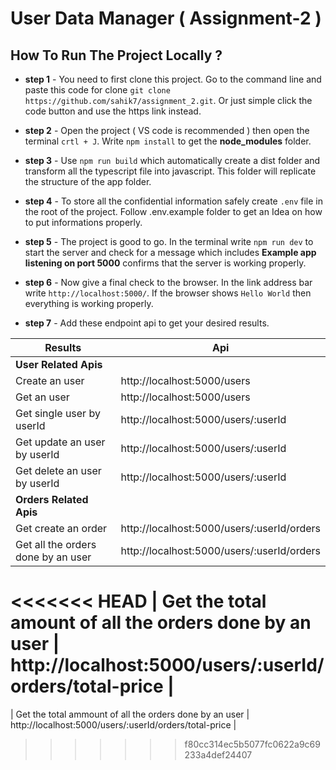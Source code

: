 # User Data Manager ( Assignment-2 )

## How To Run The Project Locally ?

- **step 1** - You need to first clone this project. Go to the command line and paste this code for clone ```git clone https://github.com/sahik7/assignment_2.git```. Or just simple click the code button and use the https link instead.

- **step 2** - Open the project ( VS code is recommended ) then open the terminal ```crtl + J```. Write ```npm install``` to get the **node_modules** folder.

- **step 3** - Use ```npm run build``` which automatically create a dist folder and transform all the typescript file into javascript. This folder will replicate the structure of the app folder.

- **step 4** - To store all the confidential information safely create ```.env``` file in the root of the project. Follow .env.example folder to get an Idea on how to put informations properly.

- **step 5** - The project is good to go. In the terminal write ```npm run dev``` to start the server and check for a message which includes **Example app listening on port 5000** confirms that the server is working properly.

- **step 6** - Now give a final check to the browser. In the link address bar write ```http://localhost:5000/```. If the browser shows ```Hello World``` then everything is working properly.

- **step 7** - Add these endpoint api to get your desired results.

| Results | Api |
| -------|----- |
| **User Related Apis** |
| Create an user  | http://localhost:5000/users  |
| Get an user  | http://localhost:5000/users  |
| Get single user by userId  | http://localhost:5000/users/:userId  |
| Get update an user by userId  | http://localhost:5000/users/:userId  |
| Get delete an user by userId  | http://localhost:5000/users/:userId  |
| **Orders Related Apis** |
| Get create an order  | http://localhost:5000/users/:userId/orders  |
| Get all the orders done by an user   | http://localhost:5000/users/:userId/orders  |
<<<<<<< HEAD
| Get the total amount of all the orders done by an user  | http://localhost:5000/users/:userId/orders/total-price  |
=======
| Get the total ammount of all the orders done by an user  | http://localhost:5000/users/:userId/orders/total-price  |
>>>>>>> f80cc314ec5b5077fc0622a9c69233a4def24407


